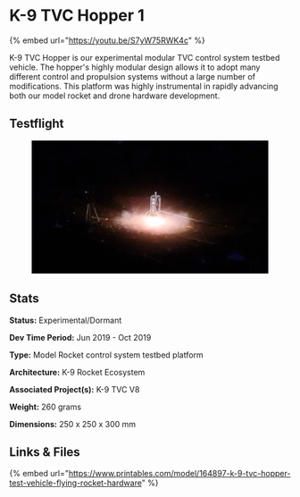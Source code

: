 # K-9 TVC Hopper 1

{% embed url="https://youtu.be/S7yW75RWK4c" %}

K-9 TVC Hopper is our experimental modular TVC control system testbed vehicle. The hopper's highly modular design allows it to adopt many different control and propulsion systems without a large number of modifications. This platform was highly instrumental in rapidly advancing both our model rocket and drone hardware development.&#x20;

## Testflight

<figure><img src="../.gitbook/assets/image_2023-03-30_011706967.png" alt=""><figcaption></figcaption></figure>

## Stats

**Status:** Experimental/Dormant

**Dev Time Period:** Jun 2019 - Oct 2019

**Type:** Model Rocket control system testbed platform

**Architecture:** K-9 Rocket Ecosystem

**Associated Project(s):** K-9 TVC V8

**Weight:** 260 grams

**Dimensions:** 250 x 250 x 300 mm

## Links & Files

{% embed url="https://www.printables.com/model/164897-k-9-tvc-hopper-test-vehicle-flying-rocket-hardware" %}
